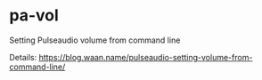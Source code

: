 # pa-vol
Setting Pulseaudio volume from command line

Details: https://blog.waan.name/pulseaudio-setting-volume-from-command-line/

